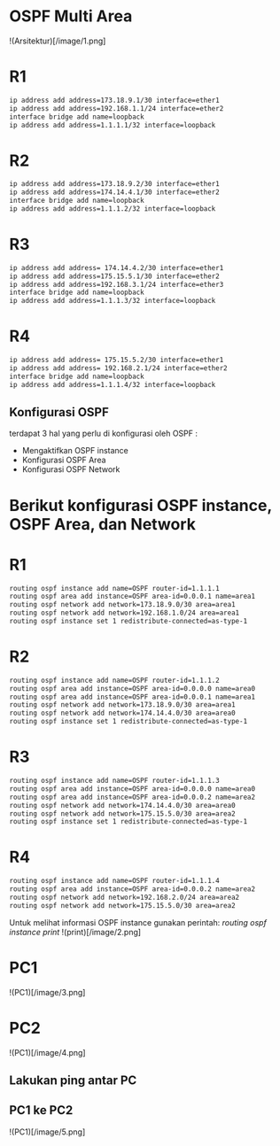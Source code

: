 # OSPF Multi Area

!(Arsitektur)[/image/1.png]

# R1
~~~bash
ip address add address=173.18.9.1/30 interface=ether1
ip address add address=192.168.1.1/24 interface=ether2
interface bridge add name=loopback
ip address add address=1.1.1.1/32 interface=loopback
~~~

# R2
~~~bash
ip address add address=173.18.9.2/30 interface=ether1
ip address add address=174.14.4.1/30 interface=ether2
interface bridge add name=loopback
ip address add address=1.1.1.2/32 interface=loopback
~~~

# R3
~~~bash
ip address add address= 174.14.4.2/30 interface=ether1
ip address add address=175.15.5.1/30 interface=ether2
ip address add address=192.168.3.1/24 interface=ether3
interface bridge add name=loopback
ip address add address=1.1.1.3/32 interface=loopback
~~~

# R4
~~~bash
ip address add address= 175.15.5.2/30 interface=ether1
ip address add address= 192.168.2.1/24 interface=ether2
interface bridge add name=loopback
ip address add address=1.1.1.4/32 interface=loopback
~~~

## Konfigurasi OSPF 

terdapat 3 hal yang perlu di konfigurasi oleh OSPF :
* Mengaktifkan OSPF instance
* Konfigurasi OSPF Area
* Konfigurasi OSPF Network

# Berikut konfigurasi OSPF instance, OSPF Area, dan Network

# R1
~~~bash
routing ospf instance add name=OSPF router-id=1.1.1.1
routing ospf area add instance=OSPF area-id=0.0.0.1 name=area1
routing ospf network add network=173.18.9.0/30 area=area1
routing ospf network add network=192.168.1.0/24 area=area1
routing ospf instance set 1 redistribute-connected=as-type-1
~~~

# R2
~~~bash
routing ospf instance add name=OSPF router-id=1.1.1.2
routing ospf area add instance=OSPF area-id=0.0.0.0 name=area0
routing ospf area add instance=OSPF area-id=0.0.0.1 name=area1
routing ospf network add network=173.18.9.0/30 area=area1
routing ospf network add network=174.14.4.0/30 area=area0
routing ospf instance set 1 redistribute-connected=as-type-1
~~~

# R3
~~~bash
routing ospf instance add name=OSPF router-id=1.1.1.3
routing ospf area add instance=OSPF area-id=0.0.0.0 name=area0
routing ospf area add instance=OSPF area-id=0.0.0.2 name=area2
routing ospf network add network=174.14.4.0/30 area=area0
routing ospf network add network=175.15.5.0/30 area=area2
routing ospf instance set 1 redistribute-connected=as-type-1

~~~

# R4
~~~bash
routing ospf instance add name=OSPF router-id=1.1.1.4
routing ospf area add instance=OSPF area-id=0.0.0.2 name=area2
routing ospf network add network=192.168.2.0/24 area=area2
routing ospf network add network=175.15.5.0/30 area=area2
~~~

Untuk melihat informasi OSPF instance gunakan perintah:
*routing ospf instance print*
!(print)[/image/2.png]

# PC1
!(PC1)[/image/3.png]

# PC2
!(PC1)[/image/4.png]

## Lakukan ping antar PC

## PC1 ke PC2
!(PC1)[/image/5.png]
